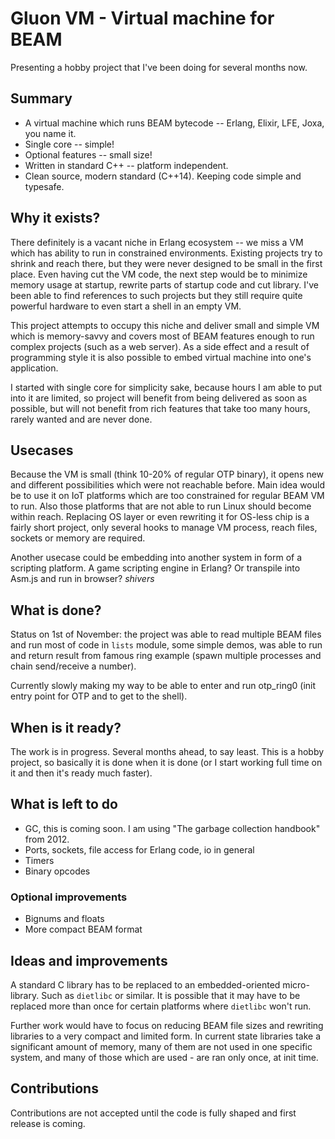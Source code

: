 # Gluon VM - Virtual machine for BEAM

Presenting a hobby project that I've been doing for several months now.

## Summary

*  A virtual machine which runs BEAM bytecode -- Erlang, Elixir, LFE, Joxa, you name it.
*  Single core -- simple!
*  Optional features -- small size!
*  Written in standard C++ -- platform independent.
*  Clean source, modern standard (C++14). Keeping code simple and typesafe.

## Why it exists?

There definitely is a vacant niche in Erlang ecosystem -- we miss a VM which has ability to run in constrained environments. Existing projects try to shrink and reach there, but they were never designed to be small in the first place. Even having cut the VM code, the next step would be to minimize memory usage at startup, rewrite parts of startup code and cut library. I've been able to find references to such projects but they still require quite powerful hardware to even start a shell in an empty VM.

This project attempts to occupy this niche and deliver small and simple VM which is memory-savvy and covers most of BEAM features enough to run complex projects (such as a web server). As a side effect and a result of programming style it is also possible to embed virtual machine into one's application.

I started with single core for simplicity sake, because hours I am able to put into it are limited, so project will benefit from being delivered as soon as possible, but will not benefit from rich features that take too many hours, rarely wanted and are never done.

## Usecases

Because the VM is small (think 10-20% of regular OTP binary), it opens new and different possibilities which were not reachable before. Main idea would be to use it on IoT platforms which are too constrained for regular BEAM VM to run. Also those platforms that are not able to run Linux should become within reach. Replacing OS layer or even rewriting it for OS-less chip is a fairly short project, only several hooks to manage VM process, reach files, sockets or memory are required.

Another usecase could be embedding into another system in form of a scripting platform. A game scripting engine in Erlang? Or transpile into Asm.js and run in browser? *shivers*

## What is done?

Status on 1st of November: the project was able to read multiple BEAM files and run most of code in `lists` module, some simple demos, was able to run and return result from famous ring example (spawn multiple processes and chain send/receive a number).

Currently slowly making my way to be able to enter and run otp_ring0 (init entry point for OTP and to get to the shell).

## When is it ready?

The work is in progress. Several months ahead, to say least. This is a hobby project, so basically it is done when it is done (or I start working full time on it and then it's ready much faster).

## What is left to do

* GC, this is coming soon. I am using "The garbage collection handbook" from 2012.
* Ports, sockets, file access for Erlang code, io in general
* Timers
* Binary opcodes

### Optional improvements

* Bignums and floats
* More compact BEAM format

## Ideas and improvements

A standard C library has to be replaced to an embedded-oriented micro-library. Such as `dietlibc` or similar. It is possible that it may have to be replaced more than once for certain platforms where `dietlibc` won't run.

Further work would have to focus on reducing BEAM file sizes and rewriting libraries to a very compact and limited form. In current state libraries take a significant amount of memory, many of them are not used in one specific system, and many of those which are used - are ran only once, at init time.

## Contributions

Contributions are not accepted until the code is fully shaped and first release is coming.
